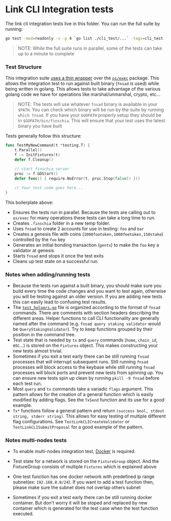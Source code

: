 # Link CLI Integration tests

The link cli integration tests live in this folder. You can run the full suite by running:

```bash
go test -mod=readonly -v -p 4 `go list ./cli_test/...` -tags=cli_test
```

> NOTE: While the full suite runs in parallel, some of the tests can take up to a minute to complete

### Test Structure

This integration suite [uses a thin wrapper](https://github.com/Finschia/finschia-sdk/tree/main/tests) over the [`os/exec`](https://golang.org/pkg/os/exec/) package. This allows the integration test to run against built binary (`fnsad` is used) while being written in golang. This allows tests to take advantage of the various golang code we have for operations like marshal/unmarshal, crypto, etc...

> NOTE: The tests will use whatever `fnsad` binary is available in your `$PATH`. You can check which binary will be run by the suite by running `which fnsad`. If you have your `$GOPATH` properly setup they should be in `$GOPATH/bin/finschia`. This will ensure that your test uses the latest binary you have built

Tests generally follow this structure:

```go
func TestMyNewCommand(t *testing.T) {
    t.Parallel()
    f := InitFixtures(t)
    defer f.Cleanup()
    
    // start finschia server 
    proc := f.GDStart()
    defer func() { require.NoError(t, proc.Stop(false)) }()

    // Your test code goes here...
}
```

This boilerplate above:

- Ensures the tests run in parallel. Because the tests are calling out to `os/exec` for many operations these tests can take a long time to run.
- Creates `.finschia` folder in a new temp folder.
- Uses `fnsad` to create 2 accounts for use in testing: `foo` and `bar`
- Creates a genesis file with coins (`1000footoken,1000feetoken,150stake`) controlled by the `foo` key
- Generates an initial bonding transaction (`gentx`) to make the `foo` key a validator at genesis
- Starts `fnsad` and stops it once the test exits
- Cleans up test state on a successful run

### Notes when adding/running tests

- Because the tests run against a built binary, you should make sure you build every time the code changes and you want to test again, otherwise you will be testing against an older version. If you are adding new tests this can easily lead to confusing test results.
- The [`test_helpers.go`](./test_helpers.go) file is organized according to the format of `fnsad` commands. There are comments with section headers describing the different areas. Helper functions to call CLI functionality are generally named after the command (e.g. `fnsad query staking validator` would be `QueryStakingValidator`). Try to keep functions grouped by their position in the command tree.
- Test state that is needed by `tx` and `query` commands (`home`, `chain_id`, etc...) is stored on the `Fixtures` object. This makes constructing your new tests almost trivial.
- Sometimes if you exit a test early there can be still running `fnsad` processes that will interrupt subsequent runs. Still running `fnsad` processes will block access to the keybase while still running `fnsad` processes will block ports and prevent new tests from spinning up. You can ensure new tests spin up clean by running `pkill -9 fnsad` before each test run.
- Most `query` and `tx` commands take a variadic `flags` argument. This pattern allows for the creation of a general function which is easily modified by adding flags. See the `TxSend` function and its use for a good example.
- `Tx*` functions follow a general pattern and return `(success bool, stdout string, stderr string)`. This allows for easy testing of multiple different flag configurations. See `TestLinkCLICreateValidator` or `TestLinkCLISubmitProposal` for a good example of the pattern.

### Notes multi-nodes tests

- To enable multi-nodes integration test, [Docker](https://www.docker.com) is required.

- Test state for a network is stored on the `FixtureGroup` object. And the FixtureGroup consists of multiple `Fixtures` which is explained above

- One test function has one docker network with predefined ip range subnet(ex: `192.168.0.0/24`). If you want to add a test function then, please make sure the subnet does not overlap others subnet

- Sometimes if you exit a test early there can be still running docker container. But don't worry it will be stoped and replaced by new container which is generated for the test case when the test function executed.

